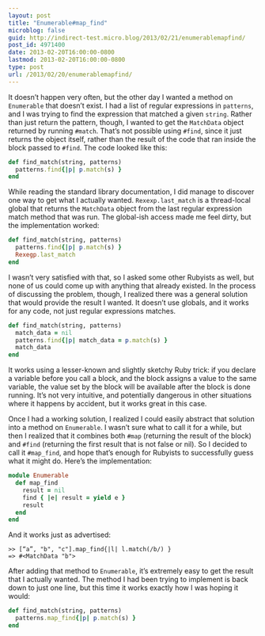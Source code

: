 ```yaml
---
layout: post
title: "Enumerable#map_find"
microblog: false
guid: http://indirect-test.micro.blog/2013/02/21/enumerablemapfind/
post_id: 4971400
date: 2013-02-20T16:00:00-0800
lastmod: 2013-02-20T16:00:00-0800
type: post
url: /2013/02/20/enumerablemapfind/
---
```

It doesn’t happen very often, but the other day I wanted a method on `Enumerable` that doesn’t exist. I had a list of regular expressions in `patterns`, and I was trying to find the expression that matched a given `string`. Rather than just return the pattern, though, I wanted to get the `MatchData` object returned by running `#match`. That’s not possible using `#find`, since it just returns the object itself, rather than the result of the code that ran inside the block passed to `#find`. The code looked like this:

```ruby
def find_match(string, patterns)
  patterns.find{|p| p.match(s) }
end
```

While reading the standard library documentation, I did manage to discover one way to get what I actually wanted. `Rexexp.last_match` is a thread-local global that returns the `MatchData` object from the last regular expression match method that was run. The global-ish access made me feel dirty, but the implementation worked:

```ruby
def find_match(string, patterns)
  patterns.find{|p| p.match(s) }
  Rexegp.last_match
end
```

I wasn’t very satisfied with that, so I asked some other Rubyists as well, but none of us could come up with anything that already existed. In the process of discussing the problem, though, I realized there was a general solution that would provide the result I wanted. It doesn’t use globals, and it works for any code, not just regular expressions matches.

```ruby
def find_match(string, patterns)
  match_data = nil
  patterns.find{|p| match_data = p.match(s) }
  match_data
end
```

It works using a lesser-known and slightly sketchy Ruby trick: if you declare a variable before you call a block, and the block assigns a value to the same variable, the value set by the block will be available after the block is done running. It’s not very intuitive, and potentially dangerous in other situations where it happens by accident, but it works great in this case.

Once I had a working solution, I realized I could easily abstract that solution into a method on `Enumerable`. I wasn’t sure what to call it for a while, but then I realized that it combines both `#map` (returning the result of the block) and `#find` (returning the first result that is not false or nil). So I decided to call it `#map_find`, and hope that’s enough for Rubyists to successfully guess what it might do. Here’s the implementation:

```ruby
module Enumerable
  def map_find
    result = nil
    find { |e| result = yield e }
    result
  end
end
```

And it works just as advertised:

```
>> [“a”, "b", "c"].map_find{|l| l.match(/b/) }
=> #<MatchData "b">
```


After adding that method to `Enumerable`, it’s extremely easy to get the result that I actually wanted. The method I had been trying to implement is back down to just one line, but this time it works exactly how I was hoping it would:

```ruby
def find_match(string, patterns)
  patterns.map_find{|p| p.match(s) }
end
```
